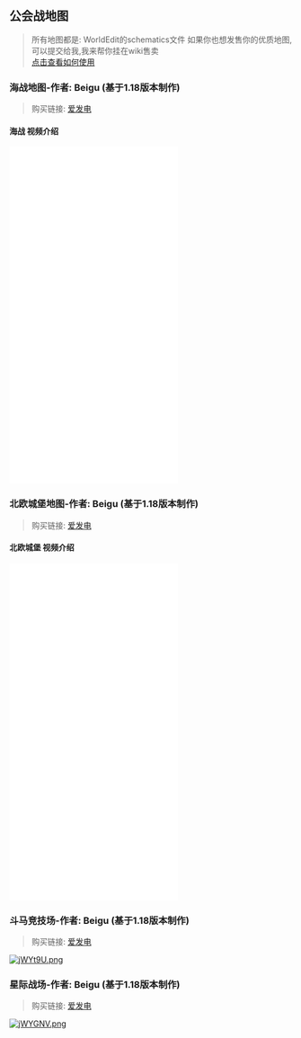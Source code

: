 ## 公会战地图

> 所有地图都是: WorldEdit的schematics文件
> 如果你也想发售你的优质地图,可以提交给我,我来帮你挂在wiki售卖    
> [点击查看如何使用](https://www.mcbbs.net/thread-995134-1-1.html)

### 海战地图-作者: Beigu (基于1.18版本制作)
>  购买链接: [爱发电](https://afdian.net/item?plan_id=3cc8868c7f7511ec8e8652540025c377)
#### 海战 视频介绍
<iframe src="//player.bilibili.com/player.html?aid=635699110&bvid=BV1mb4y1H7wk&cid=486450073&page=1" scrolling="no" border="0" frameborder="no" framespacing="0" allowfullscreen="true" height="600px"> </iframe>

### 北欧城堡地图-作者: Beigu (基于1.18版本制作)
>  购买链接: [爱发电](https://afdian.net/item?plan_id=3109747a02b311ed90a852540025c377)
#### 北欧城堡 视频介绍
<iframe src="//player.bilibili.com/player.html?aid=253226532&bvid=BV1hY411h7f2&cid=486459657&page=1" scrolling="no" border="0" frameborder="no" framespacing="0" allowfullscreen="true" height="600px"> </iframe>

### 斗马竞技场-作者: Beigu (基于1.18版本制作)
>  购买链接: [爱发电](https://afdian.net/item?plan_id=3c5cd8d602b711edb20652540025c377)

[![jWYt9U.png](https://s1.ax1x.com/2022/07/13/jWYt9U.png)](https://imgtu.com/i/jWYt9U)
 
### 星际战场-作者: Beigu (基于1.18版本制作)
>  购买链接: [爱发电](https://afdian.net/item?plan_id=b8e8a80402b611eda15752540025c377)

[![jWYGNV.png](https://s1.ax1x.com/2022/07/13/jWYGNV.png)](https://imgtu.com/i/jWYGNV)